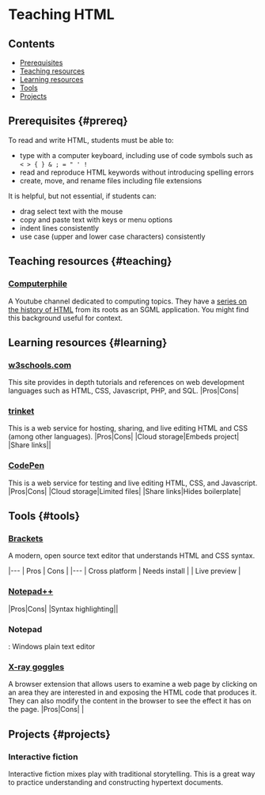 # Teaching HTML

## Contents
* [Prerequisites](#prereq)
* [Teaching resources](#teaching)
* [Learning resources](#learning)
* [Tools](#tools)
* [Projects](#projects)

## Prerequisites {#prereq}

To read and write HTML, students must be able to:
* type with a computer keyboard, including use of code symbols such as `< > { } & ; = " ' !`
* read and reproduce HTML keywords without introducing spelling errors
* create, move, and rename files including file extensions

It is helpful, but not essential, if students can:
* drag select text with the mouse
* copy and paste text with keys or menu options
* indent lines consistently
* use case (upper and lower case characters) consistently

## Teaching resources {#teaching}

### [Computerphile](https://www.youtube.com/user/Computerphile)
A Youtube channel dedicated to computing topics. They have a [series on the history of HTML](https://www.youtube.com/watch?v=RH0o-QjnwDg&list=PLzH6n4zXuckqTQBIEuBTyjsO-Ef7562_Z) from its roots as an SGML application. You might find this background useful for context.


## Learning resources {#learning}

### [w3schools.com](https://www.w3school.com/)
This site provides in depth tutorials and references on web development languages such as HTML, CSS, Javascript, PHP, and SQL.
|Pros|Cons|


### [trinket](https://trinket.io)
This is a web service for hosting, sharing, and live editing HTML and CSS (among other languages).
|Pros|Cons|
|Cloud storage|Embeds project|
|Share links||

### [CodePen](http://codepen.io/)
This is a web service for testing and live editing HTML, CSS, and Javascript.
|Pros|Cons|
|Cloud storage|Limited files|
|Share links|Hides boilerplate|

## Tools {#tools}

### [Brackets](http://brackets.io/)
A modern, open source text editor that understands HTML and CSS syntax.

|---
| Pros | Cons |
|---
| Cross platform | Needs install |
| Live preview |


### [Notepad++]()
|Pros|Cons|
|Syntax highlighting||

### Notepad
: Windows plain text editor

### [X-ray goggles]()
A browser extension that allows users to examine a web page by clicking on an area they are interested in and exposing the HTML code that produces it. They can also modify the content in the browser to see the effect it has on the page.
|Pros|Cons|
|

## Projects {#projects}

### Interactive fiction
Interactive fiction mixes play with traditional storytelling. This is a great way to practice understanding and constructing hypertext documents.